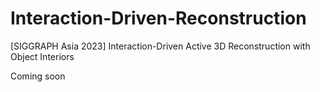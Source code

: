 # Interaction-Driven-Reconstruction
[SIGGRAPH Asia 2023] Interaction-Driven Active 3D Reconstruction with Object Interiors

Coming soon
